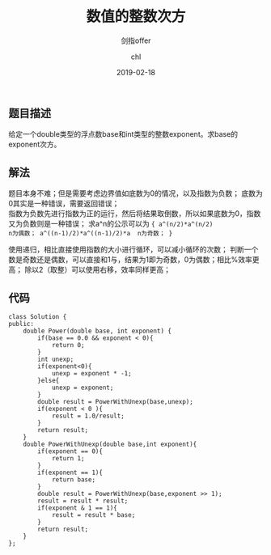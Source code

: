 ﻿---
layout:     post
title:      "数值的整数次方"
subtitle:   "剑指offer"
date:       2019-02-18
author:     "chl"
header-img: "/img/jzoffer.jpg"
tags:
    - 剑指offer
    - 算法
    - 数据结构
--- 

## 题目描述
给定一个double类型的浮点数base和int类型的整数exponent。求base的exponent次方。

## 解法
题目本身不难；但是需要考虑边界值如底数为0的情况，以及指数为负数；  底数为0其实是一种错误，需要返回错误；  
指数为负数先进行指数为正的运行，然后将结果取倒数，所以如果底数为0，指数又为负数则是一种错误；
求a^n的公示可以为
`{
a^(n/2)*a^(n/2)                n为偶数；
a^((n-1)/2)*a^((n-1)/2)*a  n为奇数；
}`

使用递归，相比直接使用指数的大小进行循环，可以减小循环的次数；
判断一个数是奇数还是偶数，可以直接和1与，结果为1即为奇数，0为偶数；相比%效率更高；
除以2（取整）可以使用右移，效率同样更高；

## 代码
```
class Solution {
public:    
    double Power(double base, int exponent) {
        if(base == 0.0 && exponent < 0){
            return 0;
        } 
        int unexp;
        if(exponent<0){
            unexp = exponent * -1;
        }else{
            unexp = exponent;
        }
        double result = PowerWithUnexp(base,unexp);
        if(exponent < 0 ){
            result = 1.0/result;
        }
        return result;
    }
    double PowerWithUnexp(double base,int exponent){
        if(exponent == 0){
            return 1;
        }
        if(exponent == 1){
            return base;
        }
        double result = PowerWithUnexp(base,exponent >> 1);
        result = result * result;
        if(exponent & 1 == 1){
            result = result * base;
        }
        return result;
    }
};
```
